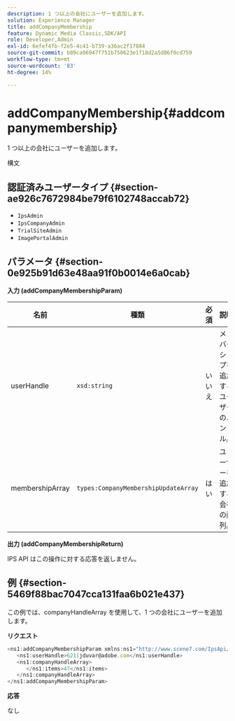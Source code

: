 ```yaml
---
description: 1 つ以上の会社にユーザーを追加します。
solution: Experience Manager
title: addCompanyMembership
feature: Dynamic Media Classic,SDK/API
role: Developer,Admin
exl-id: 6efef4fb-f2e5-4c41-b739-a36ac2f17884
source-git-commit: b89ca96947f751b750623e1f18d2a5d86f0cd759
workflow-type: tm+mt
source-wordcount: '83'
ht-degree: 14%

---
```


# addCompanyMembership{#addcompanymembership}

1 つ以上の会社にユーザーを追加します。

構文

## 認証済みユーザータイプ {#section-ae926c7672984be79f6102748accab72}

* `IpsAdmin`
* `IpsCompanyAdmin`
* `TrialSiteAdmin`
* `ImagePortalAdmin`

## パラメータ {#section-0e925b91d63e48aa91f0b0014e6a0cab}

**入力 (addCompanyMembershipParam)**

| 名前 | 種類 | 必須 | 説明 |
|---|---|---|---|
| userHandle | `xsd:string` | いいえ | メンバーシップを追加するユーザーのハンドル。 |
| membershipArray | `types:CompanyMembershipUpdateArray` | はい | ユーザーを追加する会社の配列。 |

**出力 (addCompanyMembershipReturn)**

IPS API はこの操作に対する応答を返しません。

## 例 {#section-5469f88bac7047cca131faa6b021e437}

この例では、companyHandleArray を使用して、1 つの会社にユーザーを追加します。

**リクエスト**

```javascript {.line-numbers}
<ns1:addCompanyMembershipParam xmlns:ns1="http://www.scene7.com/IpsApi/xsd">
   <ns1:userHandle>621|jduvar@adobe.com</ns1:userHandle>
   <ns1:companyHandleArray>
      </ns1:items>47</ns1:items>
   </ns1:companyHandleArray>
</ns1:addCompanyMembershipParam>
```

**応答**

なし
